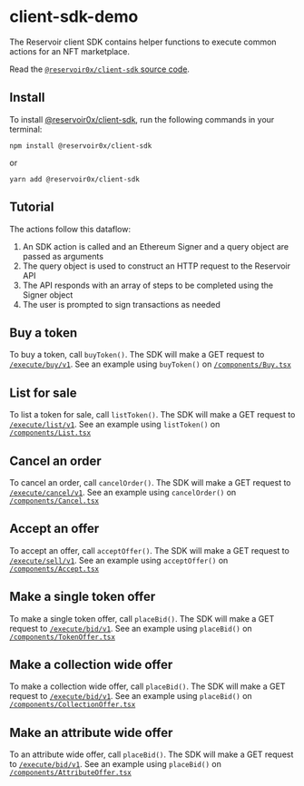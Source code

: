 # client-sdk-demo

The Reservoir client SDK contains helper functions to execute common actions for an NFT marketplace.

Read the [`@reservoir0x/client-sdk` source code](https://github.com/reservoirprotocol/client-sdk).

## Install

To install [@reservoir0x/client-sdk](https://www.npmjs.com/package/@reservoir0x/client-sdk), run the following commands in your terminal:

```bs
npm install @reservoir0x/client-sdk
```

or

```bs
yarn add @reservoir0x/client-sdk
```

## Tutorial

The actions follow this dataflow:

1. An SDK action is called and an Ethereum Signer and a query object are passed as arguments
2. The query object is used to construct an HTTP request to the Reservoir API
3. The API responds with an array of steps to be completed using the Signer object
4. The user is prompted to sign transactions as needed

## Buy a token

To buy a token, call `buyToken()`. The SDK will make a GET request to [`/execute/buy/v1`](https://api.reservoir.tools/#/3.%20Router/getExecuteBuyV1). See an example using `buyToken()` on [`/components/Buy.tsx`](https://github.com/reservoirprotocol/client-sdk-demo/blob/main/components/Buy.tsx#L97-L107)

## List for sale

To list a token for sale, call `listToken()`. The SDK will make a GET request to [`/execute/list/v1`](https://api.reservoir.tools/#/3.%20Router/getExecuteListV1). See an example using `listToken()` on [`/components/List.tsx`](https://github.com/reservoirprotocol/client-sdk-demo/blob/main/components/List.tsx#L94-L119)

## Cancel an order

To cancel an order, call `cancelOrder()`. The SDK will make a GET request to [`/execute/cancel/v1`](https://api.reservoir.tools/#/3.%20Router/getExecuteCancelV1). See an example using `cancelOrder()` on [`/components/Cancel.tsx`](https://github.com/reservoirprotocol/client-sdk-demo/blob/main/components/Cancel.tsx#L87-L97)

## Accept an offer

To accept an offer, call `acceptOffer()`. The SDK will make a GET request to [`/execute/sell/v1`](https://api.reservoir.tools/#/3.%20Router/getExecuteSellV1). See an example using `acceptOffer()` on [`/components/Accept.tsx`](https://github.com/reservoirprotocol/client-sdk-demo/blob/main/components/Accept.tsx#L87-L97)

## Make a single token offer

To make a single token offer, call `placeBid()`. The SDK will make a GET request to [`/execute/bid/v1`](https://api.reservoir.tools/#/3.%20Router/getExecuteBidV1). See an example using `placeBid()` on [`/components/TokenOffer.tsx`](https://github.com/reservoirprotocol/client-sdk-demo/blob/main/components/TokenOffer.tsx#L100-L124)

## Make a collection wide offer

To make a collection wide offer, call `placeBid()`. The SDK will make a GET request to [`/execute/bid/v1`](https://api.reservoir.tools/#/3.%20Router/getExecuteBidV1). See an example using `placeBid()` on [`/components/CollectionOffer.tsx`](https://github.com/reservoirprotocol/client-sdk-demo/blob/main/components/CollectionOffer.tsx#L81-L103)

## Make an attribute wide offer

To an attribute wide offer, call `placeBid()`. The SDK will make a GET request to [`/execute/bid/v1`](https://api.reservoir.tools/#/3.%20Router/getExecuteBidV1). See an example using `placeBid()` on [`/components/AttributeOffer.tsx`](https://github.com/reservoirprotocol/client-sdk-demo/blob/main/components/AttributeOffer.tsx#L81-L107)
